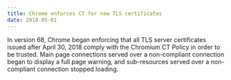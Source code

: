 ```yaml
---
title: Chrome enforces CT for new TLS certificates
date: 2018-05-01
---
```

In version 68, Chrome began enforcing that all TLS server certificates issued after April 30, 2018 comply with the Chromium CT Policy in order to be trusted. Main page connections served over a non-compliant connection began to display a full page warning, and sub-resources served over a non-compliant connection stopped loading.
